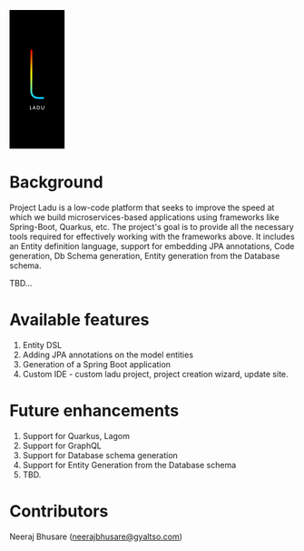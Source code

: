 ![Ladu](https://github.com/gyaltso/Ladu/blob/main/com.gyaltso.lcp.ladu/com.gyaltso.lcp.ladu.ui/icons/about/about.png)

# Background
Project Ladu is a low-code platform that seeks to improve the speed at which we build microservices-based applications using frameworks like Spring-Boot, Quarkus, etc. The project's goal is to provide all the necessary tools required for effectively working with the frameworks above. It includes an Entity definition language, support for embedding JPA annotations, Code generation, Db Schema generation, Entity generation from the Database schema. 

TBD...

# Available features
1. Entity DSL
2. Adding JPA annotations on the model entities
3. Generation of a Spring Boot application
4. Custom IDE - custom ladu project, project creation wizard, update site.

# Future enhancements
1. Support for Quarkus, Lagom
2. Support for GraphQL
3. Support for Database schema generation
4. Support for Entity Generation from the Database schema
5. TBD.

# Contributors
Neeraj Bhusare (neerajbhusare@gyaltso.com)

